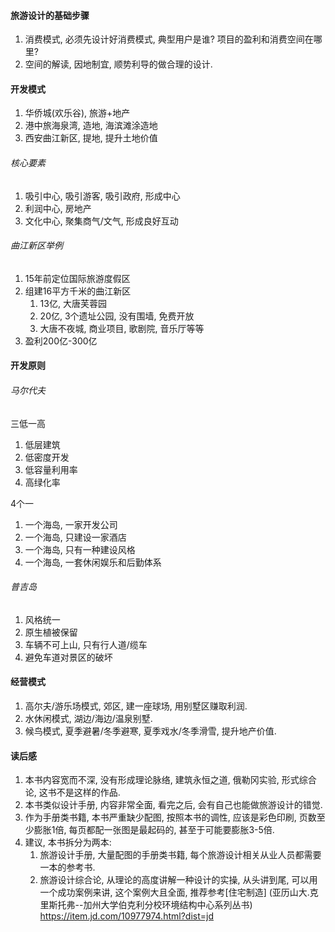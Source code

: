 #### 旅游设计的基础步骤

1. 消费模式, 必须先设计好消费模式, 典型用户是谁? 项目的盈利和消费空间在哪里?
2. 空间的解读, 因地制宜, 顺势利导的做合理的设计.

#### 开发模式

1. 华侨城(欢乐谷), 旅游+地产
2. 港中旅海泉湾, 造地, 海滨滩涂造地
3. 西安曲江新区, 提地, 提升土地价值

###### 核心要素

1. 吸引中心, 吸引游客, 吸引政府, 形成中心
2. 利润中心, 房地产
3. 文化中心, 聚集商气/文气, 形成良好互动

###### 曲江新区举例

1. 15年前定位国际旅游度假区
2. 组建16平方千米的曲江新区
   1. 13亿, 大唐芙蓉园
   2. 20亿, 3个遗址公园, 没有围墙, 免费开放
   3. 大唐不夜城, 商业项目, 歌剧院, 音乐厅等等
3. 盈利200亿-300亿

#### 开发原则

###### 马尔代夫

三低一高

1. 低层建筑
2. 低密度开发
3. 低容量利用率
4. 高绿化率

4个一

1. 一个海岛, 一家开发公司
2. 一个海岛, 只建设一家酒店
3. 一个海岛, 只有一种建设风格
4. 一个海岛, 一套休闲娱乐和后勤体系

###### 普吉岛

1. 风格统一
2. 原生植被保留
3. 车辆不可上山, 只有行人道/缆车
4. 避免车道对景区的破坏

#### 经营模式

1. 高尔夫/游乐场模式, 郊区, 建一座球场, 用别墅区赚取利润.
2. 水休闲模式, 湖边/海边/温泉别墅.
3. 候鸟模式, 夏季避暑/冬季避寒, 夏季戏水/冬季滑雪, 提升地产价值.

#### 读后感

1. 本书内容宽而不深, 没有形成理论脉络, 建筑永恒之道, 俄勒冈实验, 形式综合论, 这书不是这样的作品.
2. 本书类似设计手册, 内容非常全面, 看完之后, 会有自己也能做旅游设计的错觉. 
3. 作为手册类书籍, 本书严重缺少配图, 按照本书的调性, 应该是彩色印刷, 页数至少膨胀1倍, 每页都配一张图是最起码的, 甚至于可能要膨胀3-5倍.
4. 建议, 本书拆分为两本:
   1. 旅游设计手册, 大量配图的手册类书籍, 每个旅游设计相关从业人员都需要一本的参考书.
   2. 旅游设计综合论, 从理论的高度讲解一种设计的实操, 从头讲到尾, 可以用一个成功案例来讲, 这个案例大且全面, 推荐参考[住宅制造]  (亚历山大.克里斯托弗--加州大学伯克利分校环境结构中心系列丛书) https://item.jd.com/10977974.html?dist=jd